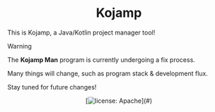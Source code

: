 <h1 align=center> Kojamp </h1>

This is Kojamp, a Java/Kotlin project manager tool!

> [!WARNING]
> 
> The **Kojamp Man** program is currently undergoing a fix process.
>
> Many things will change, such as program stack & development flux.
>
> Stay tuned for future changes!

<div align=center>

[![license: Apache](https://img.shields.io/badge/License-Apache_2.0-blue?)](#)

</div>
